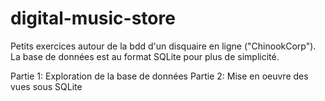 # digital-music-store

Petits exercices autour de la bdd d'un disquaire en ligne ("ChinookCorp"). La base de données est au format SQLite pour plus de simplicité.  

Partie 1: Exploration de la base de données
Partie 2: Mise en oeuvre des vues sous SQLite
